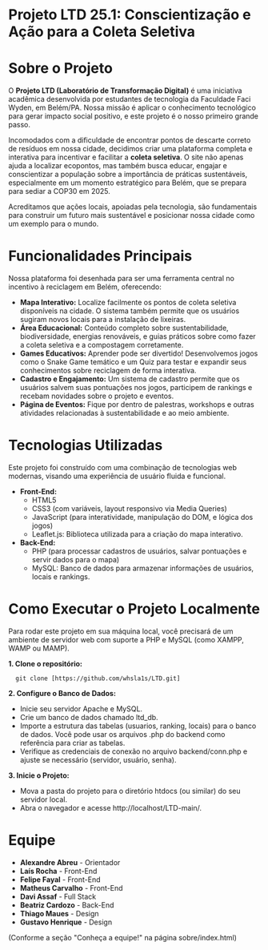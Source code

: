 # Projeto LTD 25.1: Conscientização e Ação para a Coleta Seletiva #

# Sobre o Projeto
O **Projeto LTD (Laboratório de Transformação Digital)** é uma iniciativa acadêmica desenvolvida por estudantes de tecnologia da Faculdade Faci Wyden, em Belém/PA.
Nossa missão é aplicar o conhecimento tecnológico para gerar impacto social positivo, e este projeto é o nosso primeiro grande passo.

Incomodados com a dificuldade de encontrar pontos de descarte correto de resíduos em nossa cidade, decidimos criar uma plataforma completa e interativa para incentivar
e facilitar a **coleta seletiva**. O site não apenas ajuda a localizar ecopontos, mas também busca educar, engajar e conscientizar a população sobre a importância de práticas
sustentáveis, especialmente em um momento estratégico para Belém, que se prepara para sediar a COP30 em 2025.

Acreditamos que ações locais, apoiadas pela tecnologia, são fundamentais para construir um futuro mais sustentável e posicionar nossa cidade como um exemplo para o mundo.

# Funcionalidades Principais
Nossa plataforma foi desenhada para ser uma ferramenta central no incentivo à reciclagem em Belém, oferecendo:
- **Mapa Interativo:** Localize facilmente os pontos de coleta seletiva disponíveis na cidade. O sistema também permite que os usuários sugiram novos locais para
a instalação de lixeiras.
- **Área Educacional:** Conteúdo completo sobre sustentabilidade, biodiversidade, energias renováveis, e guias práticos sobre como fazer a coleta seletiva e a compostagem
corretamente.
- **Games Educativos:** Aprender pode ser divertido! Desenvolvemos jogos como o Snake Game temático e um Quiz para testar e expandir seus conhecimentos sobre reciclagem de
forma interativa.
- **Cadastro e Engajamento:** Um sistema de cadastro permite que os usuários salvem suas pontuações nos jogos, participem de rankings e recebam novidades sobre o projeto
e eventos.
- **Página de Eventos:** Fique por dentro de palestras, workshops e outras atividades relacionadas à sustentabilidade e ao meio ambiente.

# Tecnologias Utilizadas
Este projeto foi construído com uma combinação de tecnologias web modernas, visando uma experiência de usuário fluida e funcional.
* **Front-End:**
  - HTML5
  - CSS3 (com variáveis, layout responsivo via Media Queries)
  - JavaScript (para interatividade, manipulação do DOM, e lógica dos jogos)
  - Leaflet.js: Biblioteca utilizada para a criação do mapa interativo.
* **Back-End:**
  - PHP (para processar cadastros de usuários, salvar pontuações e servir dados para o mapa)
  - MySQL: Banco de dados para armazenar informações de usuários, locais e rankings.
 
# Como Executar o Projeto Localmente
Para rodar este projeto em sua máquina local, você precisará de um ambiente de servidor web com suporte a PHP e MySQL (como XAMPP, WAMP ou MAMP).

**1. Clone o repositório:**

      git clone [https://github.com/whsla1s/LTD.git]

**2. Configure o Banco de Dados:**
  * Inicie seu servidor Apache e MySQL.
  * Crie um banco de dados chamado ltd_db.
  * Importe a estrutura das tabelas (usuarios, ranking, locais) para o banco de dados. Você pode usar os arquivos .php do backend como referência para criar as tabelas.
  * Verifique as credenciais de conexão no arquivo backend/conn.php e ajuste se necessário (servidor, usuário, senha).

**3. Inicie o Projeto:**
  * Mova a pasta do projeto para o diretório htdocs (ou similar) do seu servidor local.
  * Abra o navegador e acesse http://localhost/LTD-main/.

# Equipe
* **Alexandre Abreu** - Orientador
* **Laís Rocha** - Front-End
* **Felipe Fayal** - Front-End
* **Matheus Carvalho** - Front-End
* **Davi Assaf** - Full Stack
* **Beatriz Cardozo** - Back-End
* **Thiago Maues** - Design
* **Gustavo Henrique** - Design

(Conforme a seção "Conheça a equipe!" na página sobre/index.html)

